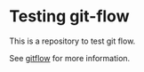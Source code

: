 # Testing git-flow

This is a repository to test git flow.

See [gitflow](https://github.com/nvie/gitflow) for more information.